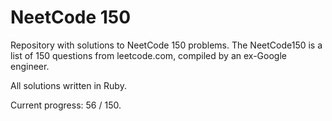 # NeetCode 150

Repository with solutions to NeetCode 150 problems. The NeetCode150 is a list of 150 questions from leetcode.com, compiled by an ex-Google engineer.

All solutions written in Ruby.

Current progress: 56 / 150.